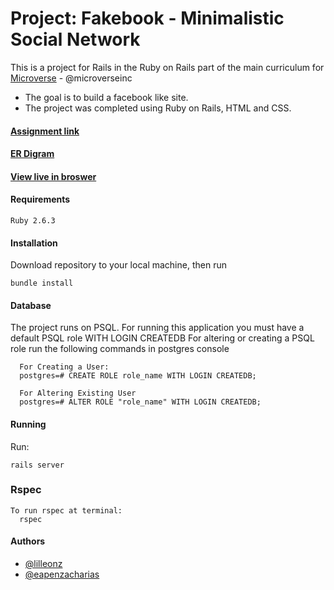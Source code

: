 # Project: Fakebook - Minimalistic Social Network


This is a project for Rails in the Ruby on Rails part of the main curriculum for [Microverse](https://www.microverse.org/) - @microverseinc
* The goal is to build a facebook like site.  
* The project was completed using Ruby on Rails, HTML and CSS.

#### [Assignment link](https://www.theodinproject.com/courses/ruby-on-rails/lessons/final-project)

#### [ER Digram](https://www.lucidchart.com/invitations/accept/47045662-2d3c-48cd-9ffd-21d4b66c9064)

#### [View live in broswer](https://microbook.herokuapp.com/)

#### Requirements

    Ruby 2.6.3

#### Installation

Download repository to your local machine, then run
   
    bundle install

#### Database

The project runs on PSQL. For running this application you must have a default PSQL role WITH LOGIN CREATEDB
For altering or creating a PSQL role run the following commands in postgres console
   
      For Creating a User:
      postgres=# CREATE ROLE role_name WITH LOGIN CREATEDB;
      
      For Altering Existing User
      postgres=# ALTER ROLE "role_name" WITH LOGIN CREATEDB;
      
    
#### Running

Run:

    rails server

### Rspec
    To run rspec at terminal:
      rspec
    
#### Authors

* [@lilleonz](https://github.com/lilleonz)
* [@eapenzacharias](https://github.com/eapenzacharias)
